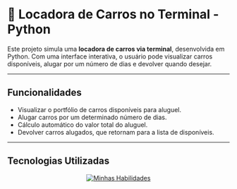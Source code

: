 # 🚗 Locadora de Carros no Terminal - Python

Este projeto simula uma **locadora de carros via terminal**, desenvolvida em Python. Com uma interface interativa, o usuário pode visualizar carros disponíveis, alugar por um número de dias e devolver quando desejar.

---

##  Funcionalidades

- Visualizar o portfólio de carros disponíveis para aluguel.
- Alugar carros por um determinado número de dias.
- Cálculo automático do valor total do aluguel.
- Devolver carros alugados, que retornam para a lista de disponíveis.

---

##  Tecnologias Utilizadas
<p align="center">
  <a href="https://skillicons.dev">
    <img src="https://skillicons.dev/icons?i=python" alt="Minhas Habilidades"/>
  </a>
</p>

